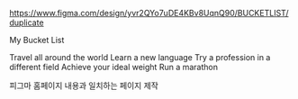 https://www.figma.com/design/yvr2QYo7uDE4KBv8UqnQ90/BUCKETLIST/duplicate

My Bucket List

Travel all around the world
Learn a new language
Try a profession in a different field
Achieve your ideal weight
Run a marathon

피그마 홈페이지 내용과 일치하는 페이지 제작